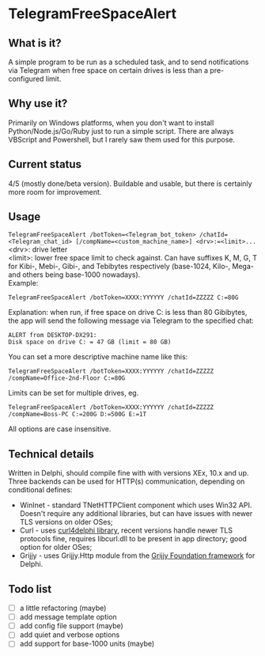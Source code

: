 # TelegramFreeSpaceAlert

## What is it?  
A simple program to be run as a scheduled task, and to send notifications via Telegram when free space on certain drives is less than a pre-configured limit.  
  
## Why use it?  
Primarily on Windows platforms, when you don't want to install Python/Node.js/Go/Ruby just to run a simple script. There are always VBScript and Powershell, but I rarely saw them used for this purpose.

## Current status
4/5 (mostly done/beta version). Buildable and usable, but there is certainly more room for improvement.
  
## Usage  
```TelegramFreeSpaceAlert /botToken=<Telegram_bot_token> /chatId=<Telegram_chat_id> [/compName=<custom_machine_name>] <drv>:=<limit>...```  
\<drv\>: drive letter  
\<limit\>: lower free space limit to check against. Can have suffixes K, M, G, T for Kibi-, Mebi-, Gibi-, and Tebibytes respectively (base-1024, Kilo-, Mega- and others being base-1000 nowadays).  
Example:   
```
TelegramFreeSpaceAlert /botToken=XXXX:YYYYYY /chatId=ZZZZZ C:=80G
```  
Explanation: when run, if free space on drive C: is less than 80 Gibibytes, the app will send the following message via Telegram to the specified chat:  
```
ALERT from DESKTOP-DX291:  
Disk space on drive C: = 47 GB (limit = 80 GB)
```  
You can set a more descriptive machine name like this:   
```
TelegramFreeSpaceAlert /botToken=XXXX:YYYYYY /chatId=ZZZZZ /compName=Office-2nd-Floor C:=80G
```   
Limits can be set for multiple drives, eg.  
```
TelegramFreeSpaceAlert /botToken=XXXX:YYYYYY /chatId=ZZZZZ /compName=Boss-PC C:=200G D:=500G E:=1T
```   
All options are case insensitive.   
  
## Technical details  
Written in Delphi, should compile fine with with versions XEx, 10.x and up.  
Three backends can be used for HTTP(s) communication, depending on conditional defines:  
 * WinInet - standard TNetHTTPClient component which uses Win32 API. Doesn't require any additional libraries, but can have issues with newer TLS versions on older OSes;  
 * Curl - uses [curl4delphi library](https://github.com/Mercury13/curl4delphi), recent versions handle newer TLS protocols fine, requires libcurl.dll to be present in app directory; good option for older OSes;  
 * Grijjy - uses Grijjy.Http module from the [Grijjy Foundation framework](https://github.com/grijjy/GrijjyFoundation) for Delphi.  
  
## Todo list  
- [ ] a little refactoring (maybe)  
- [ ] add message template option  
- [ ] add config file support (maybe)  
- [ ] add quiet and verbose options  
- [ ] add support for base-1000 units (maybe)  
